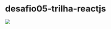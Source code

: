 # desafio05-trilha-reactjs

<img src="https://github.com/MaykerHM/desafio05-trilha-reactjs/blob/master/desafio05.gif" />
